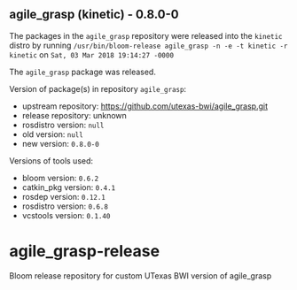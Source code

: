 ## agile_grasp (kinetic) - 0.8.0-0

The packages in the `agile_grasp` repository were released into the `kinetic` distro by running `/usr/bin/bloom-release agile_grasp -n -e -t kinetic -r kinetic` on `Sat, 03 Mar 2018 19:14:27 -0000`

The `agile_grasp` package was released.

Version of package(s) in repository `agile_grasp`:

- upstream repository: https://github.com/utexas-bwi/agile_grasp.git
- release repository: unknown
- rosdistro version: `null`
- old version: `null`
- new version: `0.8.0-0`

Versions of tools used:

- bloom version: `0.6.2`
- catkin_pkg version: `0.4.1`
- rosdep version: `0.12.1`
- rosdistro version: `0.6.8`
- vcstools version: `0.1.40`


# agile_grasp-release
Bloom release repository for custom UTexas BWI version of agile_grasp

